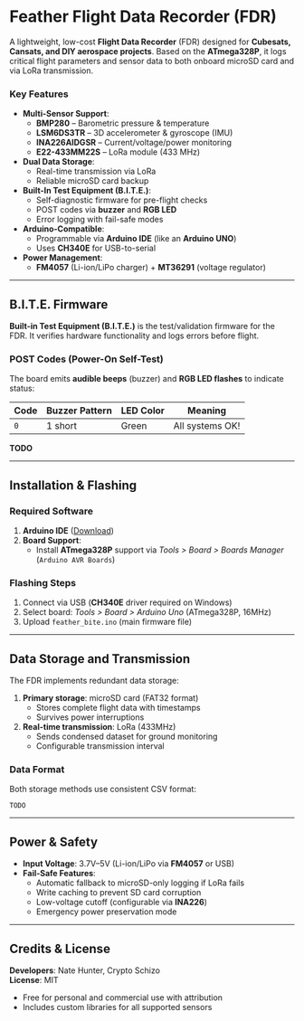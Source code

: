 # Feather Flight Data Recorder (FDR)  

A lightweight, low-cost **Flight Data Recorder** (FDR) designed for **Cubesats, Cansats, and DIY aerospace projects**. Based on the **ATmega328P**, it logs critical flight parameters and sensor data to both onboard microSD card and via LoRa transmission.

### Key Features  
- **Multi-Sensor Support**:  
  - **BMP280** – Barometric pressure & temperature  
  - **LSM6DS3TR** – 3D accelerometer & gyroscope (IMU)  
  - **INA226AIDGSR** – Current/voltage/power monitoring  
  - **E22-433MM22S** – LoRa module (433 MHz)  
- **Dual Data Storage**:
  - Real-time transmission via LoRa
  - Reliable microSD card backup
- **Built-In Test Equipment (B.I.T.E.)**:  
  - Self-diagnostic firmware for pre-flight checks  
  - POST codes via **buzzer** and **RGB LED**  
  - Error logging with fail-safe modes  
- **Arduino-Compatible**:  
  - Programmable via **Arduino IDE** (like an **Arduino UNO**)  
  - Uses **CH340E** for USB-to-serial  
- **Power Management**:  
  - **FM4057** (Li-ion/LiPo charger) + **MT36291** (voltage regulator)  

---

## B.I.T.E. Firmware  
**Built-in Test Equipment (B.I.T.E.)** is the test/validation firmware for the FDR. It verifies hardware functionality and logs errors before flight.  

### POST Codes (Power-On Self-Test)  
The board emits **audible beeps** (buzzer) and **RGB LED flashes** to indicate status:  

| Code | Buzzer Pattern | LED Color  | Meaning               |  
|------|----------------|------------|-----------------------|  
| `0`  | 1 short        | Green      | All systems OK!       |  

**TODO**

---

## Installation & Flashing  
### Required Software  
1. **Arduino IDE** ([Download](https://www.arduino.cc/en/software))  
2. **Board Support**:  
   - Install **ATmega328P** support via *Tools > Board > Boards Manager* (`Arduino AVR Boards`)  

### Flashing Steps  
1. Connect via USB (**CH340E** driver required on Windows)  
2. Select board: *Tools > Board > Arduino Uno* (ATmega328P, 16MHz)  
3. Upload `feather_bite.ino` (main firmware file)  

---

## Data Storage and Transmission
The FDR implements redundant data storage:
1. **Primary storage**: microSD card (FAT32 format)
   - Stores complete flight data with timestamps
   - Survives power interruptions
2. **Real-time transmission**: LoRa (433MHz)
   - Sends condensed dataset for ground monitoring
   - Configurable transmission interval

### Data Format  
Both storage methods use consistent CSV format:  
```  
TODO
```  

---

## Power & Safety  
- **Input Voltage**: 3.7V–5V (Li-ion/LiPo via **FM4057** or USB)  
- **Fail-Safe Features**:  
  - Automatic fallback to microSD-only logging if LoRa fails  
  - Write caching to prevent SD card corruption  
  - Low-voltage cutoff (configurable via **INA226**)  
  - Emergency power preservation mode  

---

## Credits & License  
**Developers**: Nate Hunter, Crypto Schizo  
**License**: MIT  
- Free for personal and commercial use with attribution  
- Includes custom libraries for all supported sensors